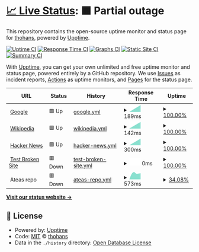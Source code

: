 # [📈 Live Status](https://thohans.github.io/ikl_status): <!--live status--> **🟧 Partial outage**

This repository contains the open-source uptime monitor and status page for [thohans](https://thohans.github.io/ikl_status), powered by [Upptime](https://github.com/upptime/upptime).

[![Uptime CI](https://github.com/thohans/ikl_status/workflows/Uptime%20CI/badge.svg)](https://github.com/thohans/ikl_status/actions?query=workflow%3A%22Uptime+CI%22)
[![Response Time CI](https://github.com/thohans/ikl_status/workflows/Response%20Time%20CI/badge.svg)](https://github.com/thohans/ikl_status/actions?query=workflow%3A%22Response+Time+CI%22)
[![Graphs CI](https://github.com/thohans/ikl_status/workflows/Graphs%20CI/badge.svg)](https://github.com/thohans/ikl_status/actions?query=workflow%3A%22Graphs+CI%22)
[![Static Site CI](https://github.com/thohans/ikl_status/workflows/Static%20Site%20CI/badge.svg)](https://github.com/thohans/ikl_status/actions?query=workflow%3A%22Static+Site+CI%22)
[![Summary CI](https://github.com/thohans/ikl_status/workflows/Summary%20CI/badge.svg)](https://github.com/thohans/ikl_status/actions?query=workflow%3A%22Summary+CI%22)

With [Upptime](https://upptime.js.org), you can get your own unlimited and free uptime monitor and status page, powered entirely by a GitHub repository. We use [Issues](https://github.com/thohans/ikl_status/issues) as incident reports, [Actions](https://github.com/thohans/ikl_status/actions) as uptime monitors, and [Pages](https://thohans.github.io/ikl_status) for the status page.

<!--start: status pages-->
<!-- This summary is generated by Upptime (https://github.com/upptime/upptime) -->
<!-- Do not edit this manually, your changes will be overwritten -->
<!-- prettier-ignore -->
| URL | Status | History | Response Time | Uptime |
| --- | ------ | ------- | ------------- | ------ |
| <img alt="" src="https://favicons.githubusercontent.com/www.google.com" height="13"> [Google](https://www.google.com) | 🟩 Up | [google.yml](https://github.com/thohans/ikl_status/commits/HEAD/history/google.yml) | <details><summary><img alt="Response time graph" src="./graphs/google/response-time-week.png" height="20"> 189ms</summary><br><a href="https://thohans.github.io/ikl_status/history/google"><img alt="Response time 189" src="https://img.shields.io/endpoint?url=https%3A%2F%2Fraw.githubusercontent.com%2Fthohans%2Fikl_status%2FHEAD%2Fapi%2Fgoogle%2Fresponse-time.json"></a><br><a href="https://thohans.github.io/ikl_status/history/google"><img alt="24-hour response time 189" src="https://img.shields.io/endpoint?url=https%3A%2F%2Fraw.githubusercontent.com%2Fthohans%2Fikl_status%2FHEAD%2Fapi%2Fgoogle%2Fresponse-time-day.json"></a><br><a href="https://thohans.github.io/ikl_status/history/google"><img alt="7-day response time 189" src="https://img.shields.io/endpoint?url=https%3A%2F%2Fraw.githubusercontent.com%2Fthohans%2Fikl_status%2FHEAD%2Fapi%2Fgoogle%2Fresponse-time-week.json"></a><br><a href="https://thohans.github.io/ikl_status/history/google"><img alt="30-day response time 189" src="https://img.shields.io/endpoint?url=https%3A%2F%2Fraw.githubusercontent.com%2Fthohans%2Fikl_status%2FHEAD%2Fapi%2Fgoogle%2Fresponse-time-month.json"></a><br><a href="https://thohans.github.io/ikl_status/history/google"><img alt="1-year response time 189" src="https://img.shields.io/endpoint?url=https%3A%2F%2Fraw.githubusercontent.com%2Fthohans%2Fikl_status%2FHEAD%2Fapi%2Fgoogle%2Fresponse-time-year.json"></a></details> | <details><summary><a href="https://thohans.github.io/ikl_status/history/google">100.00%</a></summary><a href="https://thohans.github.io/ikl_status/history/google"><img alt="All-time uptime 100.00%" src="https://img.shields.io/endpoint?url=https%3A%2F%2Fraw.githubusercontent.com%2Fthohans%2Fikl_status%2FHEAD%2Fapi%2Fgoogle%2Fuptime.json"></a><br><a href="https://thohans.github.io/ikl_status/history/google"><img alt="24-hour uptime 100.00%" src="https://img.shields.io/endpoint?url=https%3A%2F%2Fraw.githubusercontent.com%2Fthohans%2Fikl_status%2FHEAD%2Fapi%2Fgoogle%2Fuptime-day.json"></a><br><a href="https://thohans.github.io/ikl_status/history/google"><img alt="7-day uptime 100.00%" src="https://img.shields.io/endpoint?url=https%3A%2F%2Fraw.githubusercontent.com%2Fthohans%2Fikl_status%2FHEAD%2Fapi%2Fgoogle%2Fuptime-week.json"></a><br><a href="https://thohans.github.io/ikl_status/history/google"><img alt="30-day uptime 100.00%" src="https://img.shields.io/endpoint?url=https%3A%2F%2Fraw.githubusercontent.com%2Fthohans%2Fikl_status%2FHEAD%2Fapi%2Fgoogle%2Fuptime-month.json"></a><br><a href="https://thohans.github.io/ikl_status/history/google"><img alt="1-year uptime 100.00%" src="https://img.shields.io/endpoint?url=https%3A%2F%2Fraw.githubusercontent.com%2Fthohans%2Fikl_status%2FHEAD%2Fapi%2Fgoogle%2Fuptime-year.json"></a></details>
| <img alt="" src="https://favicons.githubusercontent.com/en.wikipedia.org" height="13"> [Wikipedia](https://en.wikipedia.org) | 🟩 Up | [wikipedia.yml](https://github.com/thohans/ikl_status/commits/HEAD/history/wikipedia.yml) | <details><summary><img alt="Response time graph" src="./graphs/wikipedia/response-time-week.png" height="20"> 142ms</summary><br><a href="https://thohans.github.io/ikl_status/history/wikipedia"><img alt="Response time 142" src="https://img.shields.io/endpoint?url=https%3A%2F%2Fraw.githubusercontent.com%2Fthohans%2Fikl_status%2FHEAD%2Fapi%2Fwikipedia%2Fresponse-time.json"></a><br><a href="https://thohans.github.io/ikl_status/history/wikipedia"><img alt="24-hour response time 142" src="https://img.shields.io/endpoint?url=https%3A%2F%2Fraw.githubusercontent.com%2Fthohans%2Fikl_status%2FHEAD%2Fapi%2Fwikipedia%2Fresponse-time-day.json"></a><br><a href="https://thohans.github.io/ikl_status/history/wikipedia"><img alt="7-day response time 142" src="https://img.shields.io/endpoint?url=https%3A%2F%2Fraw.githubusercontent.com%2Fthohans%2Fikl_status%2FHEAD%2Fapi%2Fwikipedia%2Fresponse-time-week.json"></a><br><a href="https://thohans.github.io/ikl_status/history/wikipedia"><img alt="30-day response time 142" src="https://img.shields.io/endpoint?url=https%3A%2F%2Fraw.githubusercontent.com%2Fthohans%2Fikl_status%2FHEAD%2Fapi%2Fwikipedia%2Fresponse-time-month.json"></a><br><a href="https://thohans.github.io/ikl_status/history/wikipedia"><img alt="1-year response time 142" src="https://img.shields.io/endpoint?url=https%3A%2F%2Fraw.githubusercontent.com%2Fthohans%2Fikl_status%2FHEAD%2Fapi%2Fwikipedia%2Fresponse-time-year.json"></a></details> | <details><summary><a href="https://thohans.github.io/ikl_status/history/wikipedia">100.00%</a></summary><a href="https://thohans.github.io/ikl_status/history/wikipedia"><img alt="All-time uptime 100.00%" src="https://img.shields.io/endpoint?url=https%3A%2F%2Fraw.githubusercontent.com%2Fthohans%2Fikl_status%2FHEAD%2Fapi%2Fwikipedia%2Fuptime.json"></a><br><a href="https://thohans.github.io/ikl_status/history/wikipedia"><img alt="24-hour uptime 100.00%" src="https://img.shields.io/endpoint?url=https%3A%2F%2Fraw.githubusercontent.com%2Fthohans%2Fikl_status%2FHEAD%2Fapi%2Fwikipedia%2Fuptime-day.json"></a><br><a href="https://thohans.github.io/ikl_status/history/wikipedia"><img alt="7-day uptime 100.00%" src="https://img.shields.io/endpoint?url=https%3A%2F%2Fraw.githubusercontent.com%2Fthohans%2Fikl_status%2FHEAD%2Fapi%2Fwikipedia%2Fuptime-week.json"></a><br><a href="https://thohans.github.io/ikl_status/history/wikipedia"><img alt="30-day uptime 100.00%" src="https://img.shields.io/endpoint?url=https%3A%2F%2Fraw.githubusercontent.com%2Fthohans%2Fikl_status%2FHEAD%2Fapi%2Fwikipedia%2Fuptime-month.json"></a><br><a href="https://thohans.github.io/ikl_status/history/wikipedia"><img alt="1-year uptime 100.00%" src="https://img.shields.io/endpoint?url=https%3A%2F%2Fraw.githubusercontent.com%2Fthohans%2Fikl_status%2FHEAD%2Fapi%2Fwikipedia%2Fuptime-year.json"></a></details>
| <img alt="" src="https://favicons.githubusercontent.com/news.ycombinator.com" height="13"> [Hacker News](https://news.ycombinator.com) | 🟩 Up | [hacker-news.yml](https://github.com/thohans/ikl_status/commits/HEAD/history/hacker-news.yml) | <details><summary><img alt="Response time graph" src="./graphs/hacker-news/response-time-week.png" height="20"> 300ms</summary><br><a href="https://thohans.github.io/ikl_status/history/hacker-news"><img alt="Response time 300" src="https://img.shields.io/endpoint?url=https%3A%2F%2Fraw.githubusercontent.com%2Fthohans%2Fikl_status%2FHEAD%2Fapi%2Fhacker-news%2Fresponse-time.json"></a><br><a href="https://thohans.github.io/ikl_status/history/hacker-news"><img alt="24-hour response time 300" src="https://img.shields.io/endpoint?url=https%3A%2F%2Fraw.githubusercontent.com%2Fthohans%2Fikl_status%2FHEAD%2Fapi%2Fhacker-news%2Fresponse-time-day.json"></a><br><a href="https://thohans.github.io/ikl_status/history/hacker-news"><img alt="7-day response time 300" src="https://img.shields.io/endpoint?url=https%3A%2F%2Fraw.githubusercontent.com%2Fthohans%2Fikl_status%2FHEAD%2Fapi%2Fhacker-news%2Fresponse-time-week.json"></a><br><a href="https://thohans.github.io/ikl_status/history/hacker-news"><img alt="30-day response time 300" src="https://img.shields.io/endpoint?url=https%3A%2F%2Fraw.githubusercontent.com%2Fthohans%2Fikl_status%2FHEAD%2Fapi%2Fhacker-news%2Fresponse-time-month.json"></a><br><a href="https://thohans.github.io/ikl_status/history/hacker-news"><img alt="1-year response time 300" src="https://img.shields.io/endpoint?url=https%3A%2F%2Fraw.githubusercontent.com%2Fthohans%2Fikl_status%2FHEAD%2Fapi%2Fhacker-news%2Fresponse-time-year.json"></a></details> | <details><summary><a href="https://thohans.github.io/ikl_status/history/hacker-news">100.00%</a></summary><a href="https://thohans.github.io/ikl_status/history/hacker-news"><img alt="All-time uptime 100.00%" src="https://img.shields.io/endpoint?url=https%3A%2F%2Fraw.githubusercontent.com%2Fthohans%2Fikl_status%2FHEAD%2Fapi%2Fhacker-news%2Fuptime.json"></a><br><a href="https://thohans.github.io/ikl_status/history/hacker-news"><img alt="24-hour uptime 100.00%" src="https://img.shields.io/endpoint?url=https%3A%2F%2Fraw.githubusercontent.com%2Fthohans%2Fikl_status%2FHEAD%2Fapi%2Fhacker-news%2Fuptime-day.json"></a><br><a href="https://thohans.github.io/ikl_status/history/hacker-news"><img alt="7-day uptime 100.00%" src="https://img.shields.io/endpoint?url=https%3A%2F%2Fraw.githubusercontent.com%2Fthohans%2Fikl_status%2FHEAD%2Fapi%2Fhacker-news%2Fuptime-week.json"></a><br><a href="https://thohans.github.io/ikl_status/history/hacker-news"><img alt="30-day uptime 100.00%" src="https://img.shields.io/endpoint?url=https%3A%2F%2Fraw.githubusercontent.com%2Fthohans%2Fikl_status%2FHEAD%2Fapi%2Fhacker-news%2Fuptime-month.json"></a><br><a href="https://thohans.github.io/ikl_status/history/hacker-news"><img alt="1-year uptime 100.00%" src="https://img.shields.io/endpoint?url=https%3A%2F%2Fraw.githubusercontent.com%2Fthohans%2Fikl_status%2FHEAD%2Fapi%2Fhacker-news%2Fuptime-year.json"></a></details>
| <img alt="" src="https://favicons.githubusercontent.com/thissitedoesnotexist.koj.co" height="13"> [Test Broken Site](https://thissitedoesnotexist.koj.co) | 🟥 Down | [test-broken-site.yml](https://github.com/thohans/ikl_status/commits/HEAD/history/test-broken-site.yml) | <details><summary><img alt="Response time graph" src="./graphs/test-broken-site/response-time-week.png" height="20"> 0ms</summary><br><a href="https://thohans.github.io/ikl_status/history/test-broken-site"><img alt="Response time 0" src="https://img.shields.io/endpoint?url=https%3A%2F%2Fraw.githubusercontent.com%2Fthohans%2Fikl_status%2FHEAD%2Fapi%2Ftest-broken-site%2Fresponse-time.json"></a><br><a href="https://thohans.github.io/ikl_status/history/test-broken-site"><img alt="24-hour response time 0" src="https://img.shields.io/endpoint?url=https%3A%2F%2Fraw.githubusercontent.com%2Fthohans%2Fikl_status%2FHEAD%2Fapi%2Ftest-broken-site%2Fresponse-time-day.json"></a><br><a href="https://thohans.github.io/ikl_status/history/test-broken-site"><img alt="7-day response time 0" src="https://img.shields.io/endpoint?url=https%3A%2F%2Fraw.githubusercontent.com%2Fthohans%2Fikl_status%2FHEAD%2Fapi%2Ftest-broken-site%2Fresponse-time-week.json"></a><br><a href="https://thohans.github.io/ikl_status/history/test-broken-site"><img alt="30-day response time 0" src="https://img.shields.io/endpoint?url=https%3A%2F%2Fraw.githubusercontent.com%2Fthohans%2Fikl_status%2FHEAD%2Fapi%2Ftest-broken-site%2Fresponse-time-month.json"></a><br><a href="https://thohans.github.io/ikl_status/history/test-broken-site"><img alt="1-year response time 0" src="https://img.shields.io/endpoint?url=https%3A%2F%2Fraw.githubusercontent.com%2Fthohans%2Fikl_status%2FHEAD%2Fapi%2Ftest-broken-site%2Fresponse-time-year.json"></a></details> | <details><summary><a href="https://thohans.github.io/ikl_status/history/test-broken-site">100.00%</a></summary><a href="https://thohans.github.io/ikl_status/history/test-broken-site"><img alt="All-time uptime 100.00%" src="https://img.shields.io/endpoint?url=https%3A%2F%2Fraw.githubusercontent.com%2Fthohans%2Fikl_status%2FHEAD%2Fapi%2Ftest-broken-site%2Fuptime.json"></a><br><a href="https://thohans.github.io/ikl_status/history/test-broken-site"><img alt="24-hour uptime 100.00%" src="https://img.shields.io/endpoint?url=https%3A%2F%2Fraw.githubusercontent.com%2Fthohans%2Fikl_status%2FHEAD%2Fapi%2Ftest-broken-site%2Fuptime-day.json"></a><br><a href="https://thohans.github.io/ikl_status/history/test-broken-site"><img alt="7-day uptime 100.00%" src="https://img.shields.io/endpoint?url=https%3A%2F%2Fraw.githubusercontent.com%2Fthohans%2Fikl_status%2FHEAD%2Fapi%2Ftest-broken-site%2Fuptime-week.json"></a><br><a href="https://thohans.github.io/ikl_status/history/test-broken-site"><img alt="30-day uptime 100.00%" src="https://img.shields.io/endpoint?url=https%3A%2F%2Fraw.githubusercontent.com%2Fthohans%2Fikl_status%2FHEAD%2Fapi%2Ftest-broken-site%2Fuptime-month.json"></a><br><a href="https://thohans.github.io/ikl_status/history/test-broken-site"><img alt="1-year uptime 100.00%" src="https://img.shields.io/endpoint?url=https%3A%2F%2Fraw.githubusercontent.com%2Fthohans%2Fikl_status%2FHEAD%2Fapi%2Ftest-broken-site%2Fuptime-year.json"></a></details>
| <img alt="" src="https://favicons.githubusercontent.com/atea.bunnpris.no" height="13"> Ateas repo | 🟥 Down | [ateas-repo.yml](https://github.com/thohans/ikl_status/commits/HEAD/history/ateas-repo.yml) | <details><summary><img alt="Response time graph" src="./graphs/ateas-repo/response-time-week.png" height="20"> 573ms</summary><br><a href="https://thohans.github.io/ikl_status/history/ateas-repo"><img alt="Response time 573" src="https://img.shields.io/endpoint?url=https%3A%2F%2Fraw.githubusercontent.com%2Fthohans%2Fikl_status%2FHEAD%2Fapi%2Fateas-repo%2Fresponse-time.json"></a><br><a href="https://thohans.github.io/ikl_status/history/ateas-repo"><img alt="24-hour response time 573" src="https://img.shields.io/endpoint?url=https%3A%2F%2Fraw.githubusercontent.com%2Fthohans%2Fikl_status%2FHEAD%2Fapi%2Fateas-repo%2Fresponse-time-day.json"></a><br><a href="https://thohans.github.io/ikl_status/history/ateas-repo"><img alt="7-day response time 573" src="https://img.shields.io/endpoint?url=https%3A%2F%2Fraw.githubusercontent.com%2Fthohans%2Fikl_status%2FHEAD%2Fapi%2Fateas-repo%2Fresponse-time-week.json"></a><br><a href="https://thohans.github.io/ikl_status/history/ateas-repo"><img alt="30-day response time 573" src="https://img.shields.io/endpoint?url=https%3A%2F%2Fraw.githubusercontent.com%2Fthohans%2Fikl_status%2FHEAD%2Fapi%2Fateas-repo%2Fresponse-time-month.json"></a><br><a href="https://thohans.github.io/ikl_status/history/ateas-repo"><img alt="1-year response time 573" src="https://img.shields.io/endpoint?url=https%3A%2F%2Fraw.githubusercontent.com%2Fthohans%2Fikl_status%2FHEAD%2Fapi%2Fateas-repo%2Fresponse-time-year.json"></a></details> | <details><summary><a href="https://thohans.github.io/ikl_status/history/ateas-repo">34.08%</a></summary><a href="https://thohans.github.io/ikl_status/history/ateas-repo"><img alt="All-time uptime 34.08%" src="https://img.shields.io/endpoint?url=https%3A%2F%2Fraw.githubusercontent.com%2Fthohans%2Fikl_status%2FHEAD%2Fapi%2Fateas-repo%2Fuptime.json"></a><br><a href="https://thohans.github.io/ikl_status/history/ateas-repo"><img alt="24-hour uptime 34.08%" src="https://img.shields.io/endpoint?url=https%3A%2F%2Fraw.githubusercontent.com%2Fthohans%2Fikl_status%2FHEAD%2Fapi%2Fateas-repo%2Fuptime-day.json"></a><br><a href="https://thohans.github.io/ikl_status/history/ateas-repo"><img alt="7-day uptime 34.08%" src="https://img.shields.io/endpoint?url=https%3A%2F%2Fraw.githubusercontent.com%2Fthohans%2Fikl_status%2FHEAD%2Fapi%2Fateas-repo%2Fuptime-week.json"></a><br><a href="https://thohans.github.io/ikl_status/history/ateas-repo"><img alt="30-day uptime 34.08%" src="https://img.shields.io/endpoint?url=https%3A%2F%2Fraw.githubusercontent.com%2Fthohans%2Fikl_status%2FHEAD%2Fapi%2Fateas-repo%2Fuptime-month.json"></a><br><a href="https://thohans.github.io/ikl_status/history/ateas-repo"><img alt="1-year uptime 34.08%" src="https://img.shields.io/endpoint?url=https%3A%2F%2Fraw.githubusercontent.com%2Fthohans%2Fikl_status%2FHEAD%2Fapi%2Fateas-repo%2Fuptime-year.json"></a></details>

<!--end: status pages-->

[**Visit our status website →**](https://thohans.github.io/ikl_status)

## 📄 License

- Powered by: [Upptime](https://github.com/upptime/upptime)
- Code: [MIT](./LICENSE) © [thohans](https://thohans.github.io/ikl_status)
- Data in the `./history` directory: [Open Database License](https://opendatacommons.org/licenses/odbl/1-0/)
